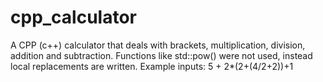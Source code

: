 # cpp_calculator
A CPP (c++) calculator that deals with brackets, multiplication, division, addition and subtraction. Functions like std::pow() were not used, instead local replacements are written. Example inputs:  5 + 2*(2+(4/2+2))+1
